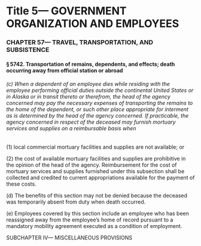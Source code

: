 
# Title 5— GOVERNMENT ORGANIZATION AND EMPLOYEES
### CHAPTER 57— TRAVEL, TRANSPORTATION, AND SUBSISTENCE
#### § 5742. Transportation of remains, dependents, and effects; death occurring away from official station or abroad
###### (c) When a dependent of an employee dies while residing with the employee performing official duties outside the continental United States or in Alaska or in transit thereto or therefrom, the head of the agency concerned may pay the necessary expenses of transporting the remains to the home of the dependent, or such other place appropriate for interment as is determined by the head of the agency concerned. If practicable, the agency concerned in respect of the deceased may furnish mortuary services and supplies on a reimbursable basis when

(1) local commercial mortuary facilities and supplies are not available; or

(2) the cost of available mortuary facilities and supplies are prohibitive in the opinion of the head of the agency. Reimbursement for the cost of mortuary services and supplies furnished under this subsection shall be collected and credited to current appropriations available for the payment of these costs.

(d) The benefits of this section may not be denied because the deceased was temporarily absent from duty when death occurred.

(e) Employees covered by this section include an employee who has been reassigned away from the employee’s home of record pursuant to a mandatory mobility agreement executed as a condition of employment.

SUBCHAPTER IV— MISCELLANEOUS PROVISIONS
